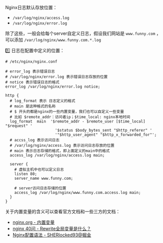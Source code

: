 Nginx日志默认存放位置：

- `/var/log/nginx/access.log`
- `/var/log/nginx/error.log`

除了这些，一般会给每个server自定义日志，假设我们网站是 `www.funny.com` ，可以添加 `/var/log/nginx/www.funny.com.*.log`



1️⃣ 日志在配置中定义的位置：

```nginx
# /etc/nginx/nginx.conf

# error_log 表示错误日志
# /var/log/nginx/error.log 表示错误日志存放的位置
# notice 表示错误日志的格式
error_log /var/log/nginx/error.log notice;

http {
  # log_format 表示 日志定义的格式
  # main 是这种格式的名称
  # $ 开头的都是nginx的一些内置变量，我们也可以自定义一些变量
  # 比如 $remote_addr：访问者ip；$time_local: nginx本地时间
  log_format  main  '$remote_addr - $remote_user [$time_local] "$request" '
                      '$status $body_bytes_sent "$http_referer" '
                      '"$http_user_agent" "$http_x_forwarded_for"';
  # accss_log 表示访问日志
  # /var/log/nginx/access.log 表示访问日志存放的位置
  # main 表示日志存储的格式，即上面定义的main中的格式
  access_log /var/log/nginx/access.log main;
  
  server {
    # 虚拟主机中也可以定义日志
    listen 80;
    server_name www.funny.com;
    
    # server访问日志存储的位置
    access_log /var/log/nginx/www.funny.com.access.log main;
  }
}
```

关于内置变量的含义可以查看官方文档和一些三方的文档：

- [nginx.org - 内置变量](https://nginx.org/en/docs/http/ngx_http_core_module.html#var_status)
- [nginx 40问 - Rewrite全局变量是什么？](https://mp.weixin.qq.com/s/Y4UumhTuHy0MBlyFMxOPCg)
- [Nginx配置语法 - SHERlocked93@掘金](https://juejin.cn/post/6844904144235413512#heading-13)


